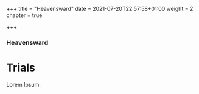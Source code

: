 +++
title = "Heavensward"
date = 2021-07-20T22:57:58+01:00
weight = 2
chapter = true

+++
### Heavensward

# Trials

Lorem Ipsum.